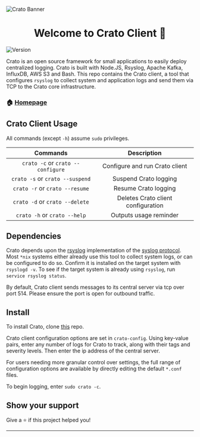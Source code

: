 ![Crato Banner](https://i.imgur.com/cfeEUFu.png)

<h1 align="center">Welcome to Crato Client 👋</h1>
<p>
  <img alt="Version" src="https://img.shields.io/badge/version-(0.7.0)-blue.svg?cacheSeconds=2592000" />
</p>

Crato is an open source framework for small applications to easily deploy centralized logging. Crato is built with Node.JS, Rsyslog, Apache Kafka, InfluxDB, AWS S3 and Bash. This repo contains the Crato client, a tool that configures `rsyslog` to collect system and application logs and send them via TCP to the Crato core infrastructure.

### 🏠 [Homepage](http://bit.ly/2TJckpZ)

## Crato Client Usage

All commands (except `-h`) assume `sudo` privileges.

|              Commands             	|                            Description                           	|
|:---------------------------------:	|:----------------------------------------------------------------:	|
| `crato -c` or `crato --configure`  	| Configure and run Crato client                                    |
| `crato -s` or `crato --suspend`     | Suspend Crato logging                                             | 
| `crato -r` or `crato --resume`     	| Resume Crato logging                                              |
| `crato -d` or `crato --delete`    	| Deletes Crato client configuration                                |
| `crato -h` or `crato --help`       	| Outputs usage reminder                                    	|


## Dependencies

Crato depends upon the [rsyslog](https://www.rsyslog.com/) implementation of the [syslog protocol](https://tools.ietf.org/html/rfc5424). Most `*nix` systems either already use this tool to collect system logs, or can be configured to do so. Confirm it is installed on the target system with `rsyslogd -v`. To see if the target system is already using `rsyslog`, run `service rsyslog status`. 

By default, Crato client sends messages to its central server via tcp over port 514. Please ensure the port is open for outbound traffic.

## Install

To install Crato, clone [this](https://github.com/crato-logging/crato-client) repo.

Crato client configuration options are set in `crato-config`. Using key-value pairs, enter any number of logs for Crato to track, along with their tags and severity levels. Then enter the ip address of the central server.

For users needing more granular control over settings, the full range of configuration options are available by directly editing the default `*.conf` files.

To begin logging, enter `sudo crato -c`.

## Show your support

Give a ⭐️ if this project helped you!

***
